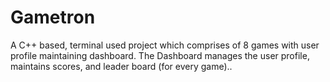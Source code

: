 # Gametron
A C++ based, terminal used project which comprises of 8 games with user profile maintaining dashboard. The Dashboard manages the user profile, maintains scores, and leader board (for every game)..

